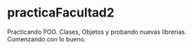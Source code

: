 # practicaFacultad2
Practicando POO. Clases, Objetos y probando nuevas librerias. Comenzando con lo bueno.
